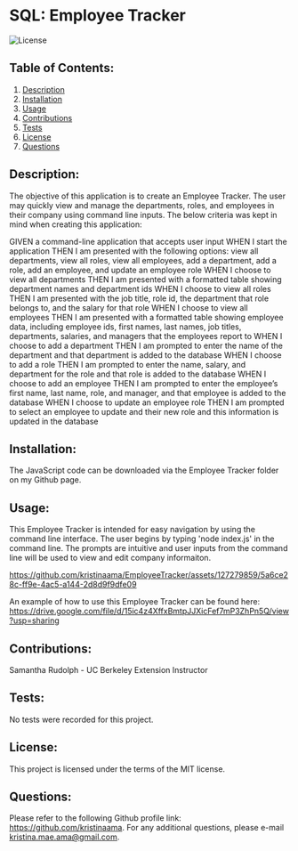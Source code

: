 # SQL: Employee Tracker

  ![License](https://img.shields.io/badge/license-MIT-green)

## Table of Contents:
  1. [Description](#description)
  2. [Installation](#installation)
  3. [Usage](#usage)
  4. [Contributions](#contributions)
  5. [Tests](#tests)
  6. [License](#license)
  7. [Questions](#questions)

## Description:
The objective of this application is to create an Employee Tracker. The user may quickly view and manage the departments, roles, and employees in their company using command line inputs. The below criteria was kept in mind when creating this application:

GIVEN a command-line application that accepts user input
WHEN I start the application
THEN I am presented with the following options: view all departments, view all roles, view all employees, add a department, add a role, add an employee, and update an employee role
WHEN I choose to view all departments
THEN I am presented with a formatted table showing department names and department ids
WHEN I choose to view all roles
THEN I am presented with the job title, role id, the department that role belongs to, and the salary for that role
WHEN I choose to view all employees
THEN I am presented with a formatted table showing employee data, including employee ids, first names, last names, job titles, departments, salaries, and managers that the employees report to
WHEN I choose to add a department
THEN I am prompted to enter the name of the department and that department is added to the database
WHEN I choose to add a role
THEN I am prompted to enter the name, salary, and department for the role and that role is added to the database
WHEN I choose to add an employee
THEN I am prompted to enter the employee’s first name, last name, role, and manager, and that employee is added to the database
WHEN I choose to update an employee role
THEN I am prompted to select an employee to update and their new role and this information is updated in the database

## Installation:
The JavaScript code can be downloaded via the Employee Tracker folder on my Github page.

## Usage:
This Employee Tracker is intended for easy navigation by using the command line interface. The user begins by typing 'node index.js' in the command line. The prompts are intuitive and user inputs from the command line will be used to view and edit company informaiton.
  


https://github.com/kristinaama/EmployeeTracker/assets/127279859/5a6ce28c-ff9e-4ac5-a144-2d8d9f9dfe09



An example of how to use this Employee Tracker can be found here: https://drive.google.com/file/d/15ic4z4XffxBmtpJJXicFef7mP3ZhPn5Q/view?usp=sharing
  
## Contributions:
Samantha Rudolph - UC Berkeley Extension Instructor

## Tests:
No tests were recorded for this project.

## License:
This project is licensed under the terms of the MIT license.

## Questions:
Please refer to the following Github profile link: https://github.com/kristinaama.
For any additional questions, please e-mail kristina.mae.ama@gmail.com.
